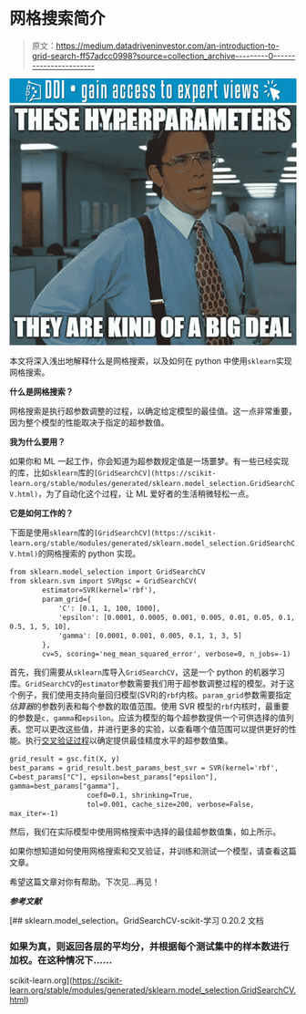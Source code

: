 # 网格搜索简介

> 原文：<https://medium.datadriveninvestor.com/an-introduction-to-grid-search-ff57adcc0998?source=collection_archive---------0----------------------->

[![](img/91881a8cee4fb7419b05a62246a2bf43.png)](http://www.track.datadriveninvestor.com/1B9E)![](img/43bf64faa9b9498089488be562818076.png)

本文将深入浅出地解释什么是网格搜索，以及如何在 python 中使用`sklearn`实现网格搜索。

**什么是网格搜索？**

网格搜索是执行超参数调整的过程，以确定给定模型的最佳值。这一点非常重要，因为整个模型的性能取决于指定的超参数值。

**我为什么要用？**

如果你和 ML 一起工作，你会知道为超参数规定值是一场噩梦。有一些已经实现的库，比如`sklearn`库的`[GridSearchCV](https://scikit-learn.org/stable/modules/generated/sklearn.model_selection.GridSearchCV.html)`，为了自动化这个过程，让 ML 爱好者的生活稍微轻松一点。

**它是如何工作的？**

下面是使用`sklearn`库的`[GridSearchCV](https://scikit-learn.org/stable/modules/generated/sklearn.model_selection.GridSearchCV.html)`的网格搜索的 python 实现。

```
from sklearn.model_selection import GridSearchCV
from sklearn.svm import SVRgsc = GridSearchCV(
        estimator=SVR(kernel='rbf'),
        param_grid={
            'C': [0.1, 1, 100, 1000],
            'epsilon': [0.0001, 0.0005, 0.001, 0.005, 0.01, 0.05, 0.1, 0.5, 1, 5, 10],
            'gamma': [0.0001, 0.001, 0.005, 0.1, 1, 3, 5]
        },
        cv=5, scoring='neg_mean_squared_error', verbose=0, n_jobs=-1)
```

首先，我们需要从`sklearn`库导入`GridSearchCV`，这是一个 python 的机器学习库。`GridSearchCV`的`estimator`参数需要我们用于超参数调整过程的模型。对于这个例子，我们使用支持向量回归模型(SVR)的`rbf`内核。`param_grid`参数需要指定*估算器*的参数列表和每个参数的取值范围。使用 SVR 模型的`rbf`内核时，最重要的参数是`c, gamma`和`epsilon`。应该为模型的每个超参数提供一个可供选择的值列表。您可以更改这些值，并进行更多的实验，以查看哪个值范围可以提供更好的性能。执行[交叉验证过程](https://medium.com/datadriveninvestor/k-fold-cross-validation-6b8518070833)以确定提供最佳精度水平的超参数值集。

```
grid_result = gsc.fit(X, y)
best_params = grid_result.best_params_best_svr = SVR(kernel='rbf', C=best_params["C"], epsilon=best_params["epsilon"], gamma=best_params["gamma"],
                   coef0=0.1, shrinking=True,
                   tol=0.001, cache_size=200, verbose=False, max_iter=-1)
```

然后，我们在实际模型中使用网格搜索中选择的最佳超参数值集，如上所示。

如果你想知道如何使用网格搜索和交叉验证，并训练和测试一个模型，请查看这篇文章。

希望这篇文章对你有帮助。下次见…再见！

***参考文献***

[](https://scikit-learn.org/stable/modules/generated/sklearn.model_selection.GridSearchCV.html) [## sklearn.model_selection。GridSearchCV-scikit-学习 0.20.2 文档

### 如果为真，则返回各层的平均分，并根据每个测试集中的样本数进行加权。在这种情况下……

scikit-learn.org](https://scikit-learn.org/stable/modules/generated/sklearn.model_selection.GridSearchCV.html)